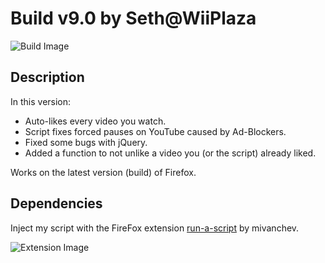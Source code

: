 # Build v9.0 by Seth@WiiPlaza

![Build Image](https://thumbs2.imgbox.com/0d/f9/yZxvhhln_t.jpg)

## Description

In this version:

- Auto-likes every video you watch.
- Script fixes forced pauses on YouTube caused by Ad-Blockers.
- Fixed some bugs with jQuery.
- Added a function to not unlike a video you (or the script) already liked.

Works on the latest version (build) of Firefox.

## Dependencies

Inject my script with the FireFox extension [run-a-script](https://addons.mozilla.org/en-US/firefox/addon/run-a-script/) by mivanchev.

![Extension Image](https://thumbs2.imgbox.com/11/a6/WBfVLEb7_t.jpg)
